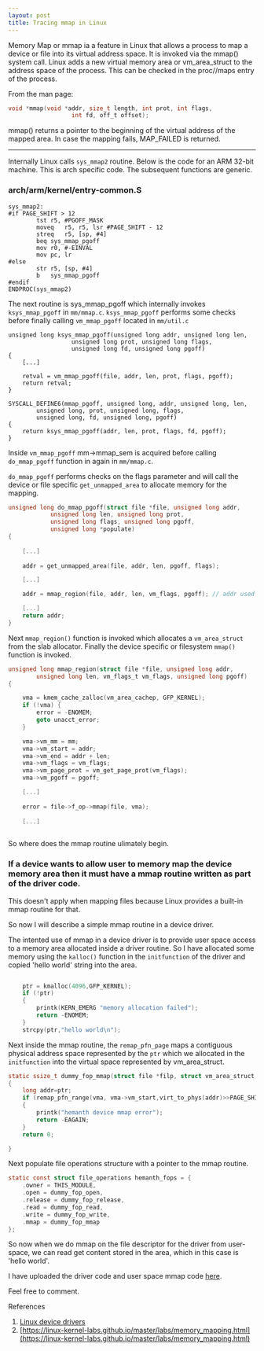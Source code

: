 ```yaml
---
layout: post
title: Tracing mmap in Linux
---
```


Memory Map or mmap ia a feature in Linux that allows a process to map a device or file into its virtual address space. It is invoked via the mmap() system call. Linux adds a new virtual memory area or vm_area_struct to the address space of the process. This can be checked in the proc/<pid>/maps entry of the process.

From the man page:

```C
void *mmap(void *addr, size_t length, int prot, int flags,
                  int fd, off_t offset);
```

mmap() returns a pointer to the beginning of the virtual address of the mapped area.
In case the mapping fails, MAP_FAILED is returned.

---

Internally Linux calls `sys_mmap2` routine. Below is the code for an ARM 32-bit machine. This is arch specific code. The subsequent functions are generic.

### arch/arm/kernel/entry-common.S ###
```
sys_mmap2:
#if PAGE_SHIFT > 12
		tst	r5, #PGOFF_MASK
		moveq	r5, r5, lsr #PAGE_SHIFT - 12
		streq	r5, [sp, #4]
		beq	sys_mmap_pgoff
		mov	r0, #-EINVAL
		mov	pc, lr
#else
		str	r5, [sp, #4]
		b	sys_mmap_pgoff
#endif
ENDPROC(sys_mmap2)
```
The next routine is sys_mmap_pgoff which internally invokes `ksys_mmap_pgoff` in `mm/mmap.c`. `ksys_mmap_pgoff` performs some checks before finally calling `vm_mmap_pgoff` located in `mm/util.c`

```
unsigned long ksys_mmap_pgoff(unsigned long addr, unsigned long len,
			      unsigned long prot, unsigned long flags,
			      unsigned long fd, unsigned long pgoff)
{
	[...]

	retval = vm_mmap_pgoff(file, addr, len, prot, flags, pgoff);
	return retval;
}

SYSCALL_DEFINE6(mmap_pgoff, unsigned long, addr, unsigned long, len,
		unsigned long, prot, unsigned long, flags,
		unsigned long, fd, unsigned long, pgoff)
{
	return ksys_mmap_pgoff(addr, len, prot, flags, fd, pgoff);
}
```
Inside `vm_mmap_pgoff` mm->mmap_sem is acquired before calling `do_mmap_pgoff`  function in again in `mm/mmap.c`.

`do_mmap_pgoff` performs checks on the flags parameter and will call the device or file specific `get_unmapped_area` to allocate memory for the mapping.

```c
unsigned long do_mmap_pgoff(struct file *file, unsigned long addr,
			unsigned long len, unsigned long prot,
			unsigned long flags, unsigned long pgoff,
			unsigned long *populate)
{
	
	[...]
	
	addr = get_unmapped_area(file, addr, len, pgoff, flags);

	[...]

	addr = mmap_region(file, addr, len, vm_flags, pgoff); // addr used by vm_area_struct

	[...]
	return addr;
}
```

Next `mmap_region()` function is invoked which allocates a `vm_area_struct` from the slab allocator. 
Finally the device specific or filesystem `mmap()` function is invoked.

```c
unsigned long mmap_region(struct file *file, unsigned long addr,
		unsigned long len, vm_flags_t vm_flags, unsigned long pgoff)
{

	vma = kmem_cache_zalloc(vm_area_cachep, GFP_KERNEL);
	if (!vma) {
		error = -ENOMEM;
		goto unacct_error;
	}

	vma->vm_mm = mm;
	vma->vm_start = addr;
	vma->vm_end = addr + len;
	vma->vm_flags = vm_flags;
	vma->vm_page_prot = vm_get_page_prot(vm_flags);
	vma->vm_pgoff = pgoff;

	[...]
	
	error = file->f_op->mmap(file, vma);
	
	[...]
	
```

So where does the mmap routine ulimately begin.
### If a device wants to allow user to memory map the device memory area then it must have a mmap routine written as part of the driver code. ###
This doesn't apply when mapping files because Linux provides a built-in mmap routine for that.

So now I will describe a simple mmap routine in a device driver.

The intented use of mmap in a device driver is to provide  user space access to a memory area allocated inside a driver routine.
So I have allocated some memory using the `kalloc()` function in the `initfunction` of the driver and copied 'hello world' string into the area.


```C

    ptr = kmalloc(4096,GFP_KERNEL);
	if (!ptr)
	{
		printk(KERN_EMERG "memory allocation failed");
		return -ENOMEM;
	}
    strcpy(ptr,"hello world\n");
```

Next inside the mmap routine, the `remap_pfn_page` maps a contiguous physical address space represented by the `ptr` which we allocated in the `initfunction` into the virtual space represented by vm_area_struct.

```C
static ssize_t dummy_fop_mmap(struct file *filp, struct vm_area_struct *vma)
{
	long addr=ptr;
	if (remap_pfn_range(vma, vma->vm_start,virt_to_phys(addr)>>PAGE_SHIFT,4096,vma->vm_page_prot))
	{
		printk("hemanth device mmap error");
		return -EAGAIN;
	}
    return 0;

}
```
Next populate file operations structure with a pointer to the mmap routine.

```C
static const struct file_operations hemanth_fops = {
	.owner = THIS_MODULE,
	.open = dummy_fop_open,
	.release = dummy_fop_release,
	.read = dummy_fop_read,
	.write = dummy_fop_write,
	.mmap = dummy_fop_mmap
};
```

So now when we do mmap on the file descriptor for the driver from user-space, we can read get content stored in the area, which in this case is 'hello world'.

I have uploaded the driver code and user space mmap code [here](https://github.com/lnxblog/mmap_demo).

Feel free to comment.

References
1. [Linux device drivers](https://lwn.net/Kernel/LDD3/)
2. [https://linux-kernel-labs.github.io/master/labs/memory_mapping.html](https://linux-kernel-labs.github.io/master/labs/memory_mapping.html)




